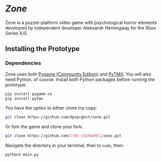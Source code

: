 # ***Zone***

Zone is a puzzle-platform video game with psychological horror elements developed by independent developer Aleksandr Hemingway for the Xbox Series X/S.

## Installing the Prototype

### Dependencies
Zone uses both [Pygame (Community Edition)](https://github.com/pygame-community/pygame-ce) and [PyTMX](https://github.com/bitcraft/pytmx). You will also need Python, of course. Install both Python packages before running the prototype:
```bash
pip install pygame-ce
pip install pytmx
```

You have the option to either clone my copy:
```bash
git clone https://github.com/dpspcghst/zone.git
```

Or fork the game and clone your fork:
```bash
git clone https://github.com/[YOU_USERNAME]/zone.git
```

Navigate the directory in your terminal, then to `code`, then:
```bash
python3 main.py
```
